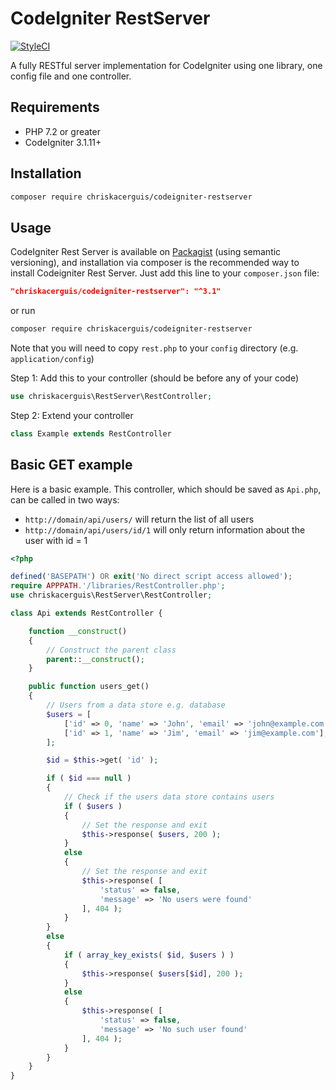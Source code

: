 # CodeIgniter RestServer

[![StyleCI](https://github.styleci.io/repos/230589/shield?branch=master)](https://github.styleci.io/repos/230589)

A fully RESTful server implementation for CodeIgniter using one library, one config file and one controller.

## Requirements

- PHP 7.2 or greater
- CodeIgniter 3.1.11+

## Installation

```sh
composer require chriskacerguis/codeigniter-restserver
```

## Usage

CodeIgniter Rest Server is available on [Packagist](https://packagist.org/packages/chriskacerguis/codeigniter-restserver) (using semantic versioning), and installation via composer is the recommended way to install Codeigniter Rest Server. Just add this line to your `composer.json` file:

```json
"chriskacerguis/codeigniter-restserver": "^3.1"
```

or run

```sh
composer require chriskacerguis/codeigniter-restserver
```

Note that you will need to copy `rest.php` to your `config` directory (e.g. `application/config`)

Step 1: Add this to your controller (should be before any of your code)

```php
use chriskacerguis\RestServer\RestController;
```

Step 2: Extend your controller

```php
class Example extends RestController
```

## Basic GET example

Here is a basic example. This controller, which should be saved as `Api.php`, can be called in two ways:

* `http://domain/api/users/` will return the list of all users
* `http://domain/api/users/id/1` will only return information about the user with id = 1

```php
<?php

defined('BASEPATH') OR exit('No direct script access allowed');
require APPPATH.'/libraries/RestController.php';
use chriskacerguis\RestServer\RestController;

class Api extends RestController {

    function __construct()
    {
        // Construct the parent class
        parent::__construct();
    }

    public function users_get()
    {
        // Users from a data store e.g. database
        $users = [
            ['id' => 0, 'name' => 'John', 'email' => 'john@example.com'],
            ['id' => 1, 'name' => 'Jim', 'email' => 'jim@example.com'],
        ];

        $id = $this->get( 'id' );

        if ( $id === null )
        {
            // Check if the users data store contains users
            if ( $users )
            {
                // Set the response and exit
                $this->response( $users, 200 );
            }
            else
            {
                // Set the response and exit
                $this->response( [
                    'status' => false,
                    'message' => 'No users were found'
                ], 404 );
            }
        }
        else
        {
            if ( array_key_exists( $id, $users ) )
            {
                $this->response( $users[$id], 200 );
            }
            else
            {
                $this->response( [
                    'status' => false,
                    'message' => 'No such user found'
                ], 404 );
            }
        }
    }
}
```

